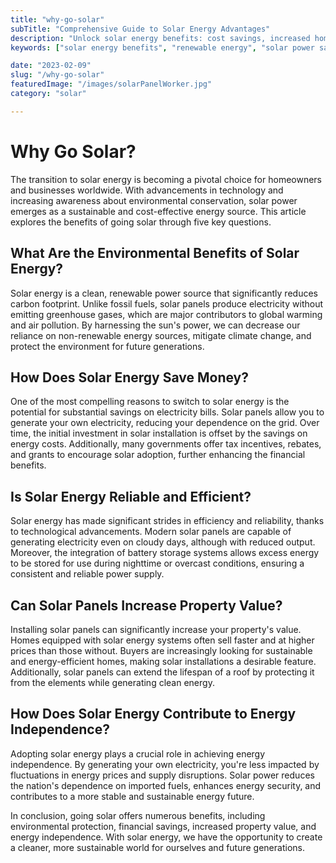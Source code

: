```yaml
---
title: "why-go-solar"
subTitle: "Comprehensive Guide to Solar Energy Advantages"
description: "Unlock solar energy benefits: cost savings, increased home value, and environmental protection."
keywords: ["solar energy benefits", "renewable energy", "solar power savings", "sustainable living", "energy independence"]

date: "2023-02-09"
slug: "/why-go-solar"
featuredImage: "/images/solarPanelWorker.jpg"
category: "solar"

---
```


# Why Go Solar?

The transition to solar energy is becoming a pivotal choice for homeowners and businesses worldwide. With advancements in technology and increasing awareness about environmental conservation, solar power emerges as a sustainable and cost-effective energy source. This article explores the benefits of going solar through five key questions.

## What Are the Environmental Benefits of Solar Energy?

Solar energy is a clean, renewable power source that significantly reduces carbon footprint. Unlike fossil fuels, solar panels produce electricity without emitting greenhouse gases, which are major contributors to global warming and air pollution. By harnessing the sun's power, we can decrease our reliance on non-renewable energy sources, mitigate climate change, and protect the environment for future generations.

## How Does Solar Energy Save Money?

One of the most compelling reasons to switch to solar energy is the potential for substantial savings on electricity bills. Solar panels allow you to generate your own electricity, reducing your dependence on the grid. Over time, the initial investment in solar installation is offset by the savings on energy costs. Additionally, many governments offer tax incentives, rebates, and grants to encourage solar adoption, further enhancing the financial benefits.

## Is Solar Energy Reliable and Efficient?

Solar energy has made significant strides in efficiency and reliability, thanks to technological advancements. Modern solar panels are capable of generating electricity even on cloudy days, although with reduced output. Moreover, the integration of battery storage systems allows excess energy to be stored for use during nighttime or overcast conditions, ensuring a consistent and reliable power supply.

## Can Solar Panels Increase Property Value?

Installing solar panels can significantly increase your property's value. Homes equipped with solar energy systems often sell faster and at higher prices than those without. Buyers are increasingly looking for sustainable and energy-efficient homes, making solar installations a desirable feature. Additionally, solar panels can extend the lifespan of a roof by protecting it from the elements while generating clean energy.

## How Does Solar Energy Contribute to Energy Independence?

Adopting solar energy plays a crucial role in achieving energy independence. By generating your own electricity, you're less impacted by fluctuations in energy prices and supply disruptions. Solar power reduces the nation's dependence on imported fuels, enhances energy security, and contributes to a more stable and sustainable energy future.

In conclusion, going solar offers numerous benefits, including environmental protection, financial savings, increased property value, and energy independence. With solar energy, we have the opportunity to create a cleaner, more sustainable world for ourselves and future generations.

